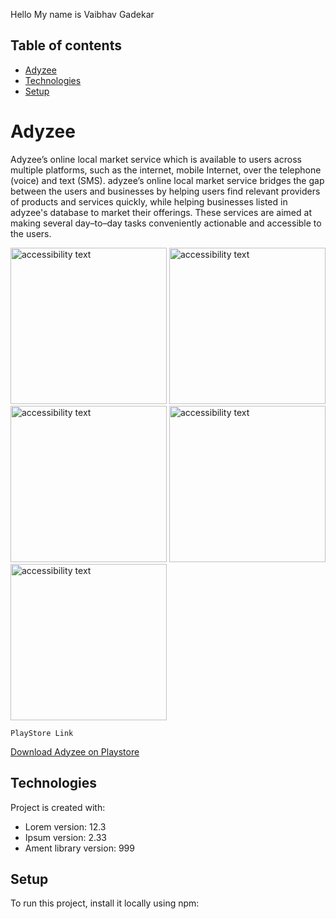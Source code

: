 Hello My name is Vaibhav Gadekar


## Table of contents
* [Adyzee](#Adyzee)
* [Technologies](#technologies)
* [Setup](#setup)

# Adyzee
Adyzee’s online local market service which is available to users across multiple platforms, such as the internet, mobile Internet, over the telephone (voice) and text (SMS). adyzee’s online local market service bridges the gap between the users and businesses by helping users find relevant providers of products and services quickly, while helping businesses listed in adyzee's database to market their offerings. These services are aimed at making several day–to–day tasks conveniently actionable and accessible to the users.
	
  <p>
  <img src="https://github.com/vaibhavgadekar/Assets/blob/master/Adyzee/1.webp" width="250" alt="accessibility text">
   <img src="https://github.com/vaibhavgadekar/Assets/blob/master/Adyzee/2.webp" width="250" alt="accessibility text">
    <img src="https://github.com/vaibhavgadekar/Assets/blob/master/Adyzee/3.webp" width="250" alt="accessibility text">
     <img src="https://github.com/vaibhavgadekar/Assets/blob/master/Adyzee/4.webp" width="250" alt="accessibility text">
      <img src="https://github.com/vaibhavgadekar/Assets/blob/master/Adyzee/5.webp" width="250" alt="accessibility text">
</p>




```
PlayStore Link
```
[Download Adyzee on Playstore](https://play.google.com/store/apps/details?id=com.vaibhav.adyzee&hl=en)

## Technologies
Project is created with:
* Lorem version: 12.3
* Ipsum version: 2.33
* Ament library version: 999
	
## Setup
To run this project, install it locally using npm:

